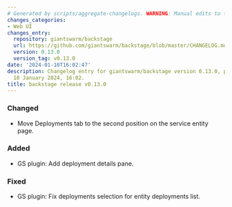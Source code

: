 ```yaml
---
# Generated by scripts/aggregate-changelogs. WARNING: Manual edits to this files will be overwritten.
changes_categories:
- Web UI
changes_entry:
  repository: giantswarm/backstage
  url: https://github.com/giantswarm/backstage/blob/master/CHANGELOG.md#0130---2024-01-10
  version: 0.13.0
  version_tag: v0.13.0
date: '2024-01-10T16:02:47'
description: Changelog entry for giantswarm/backstage version 0.13.0, published on
  10 January 2024, 16:02.
title: backstage release v0.13.0
---
```


### Changed
- Move Deployments tab to the second position on the service entity page.
### Added
- GS plugin: Add deployment details pane.
### Fixed
- GS plugin: Fix deployments selection for entity deployments list.

